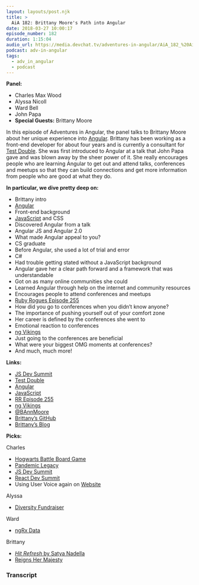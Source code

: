 ```yaml
---
layout: layouts/post.njk
title: >
  AiA 182: Brittany Moore's Path into Angular
date: 2018-03-27 10:00:17
episode_number: 182
duration: 1:15:04
audio_url: https://media.devchat.tv/adventures-in-angular/AiA_182_%20AiA_Brittany_Moores_Path_into_Angular.mp3
podcast: adv-in-angular
tags:
  - adv_in_angular
  - podcast
---
```


**Panel:**

- Charles Max Wood
- Alyssa Nicoll
- Ward Bell
- John Papa
- **Special Guests:** Brittany Moore

In this episode of Adventures in Angular, the panel talks to Brittany Moore about her unique experience into [Angular](https://angular.io/). Brittany has been working as a front-end developer for about four years and is currently a consultant for [Test Double](https://testdouble.com/). She was first introduced to Angular at a talk that John Papa gave and was blown away by the sheer power of it. She really encourages people who are learning Angular to get out and attend talks, conferences and meetups so that they can build connections and get more information from people who are good at what they do.

**In particular, we dive pretty deep on:**

- Brittany intro
- [Angular](https://angular.io/)
- Front-end background
- [JavaScript](https://www.javascript.com/) and CSS
- Discovered Angular from a talk
- Angular JS and Angular 2.0
- What made Angular appeal to you?
- CS graduate
- Before Angular, she used a lot of trial and error
- C#
- Had trouble getting stated without a JavaScript background
- Angular gave her a clear path forward and a framework that was understandable
- Got on as many online communities she could
- Learned Angular through help on the internet and community resources
- Encourages people to attend conferences and meetups
- [Ruby Rogues Episode 255](https://devchat.tv/ruby-rogues/255-rr-whats-missing-with-greg-wilson)
- How did you go to conferences when you didn’t know anyone?
- The importance of pushing yourself out of your comfort zone
- Her career is defined by the conferences she went to
- Emotional reaction to conferences
- [ng Vikings](https://ngvikings.org/)
- Just going to the conferences are beneficial
- What were your biggest OMG moments at conferences?
- And much, much more!

**Links:&nbsp;**

- [JS Dev Summit](https://jsdevsummit.com/)
- [Test Double](https://testdouble.com/)
- [Angular](https://angular.io/)
- [JavaScript](https://www.javascript.com/)
- [RR Episode 255](https://devchat.tv/ruby-rogues/255-rr-whats-missing-with-greg-wilson)
- [ng Vikings](https://ngvikings.org/)
- [@BAnnMoore](https://twitter.com/bannmoore)
- [Brittany’s GitHub](https://github.com/bannmoore)
- [Brittany’s Blog](https://brittanymoore.net/)

**Picks:**

Charles

- [Hogwarts Battle Board Game](https://www.amazon.com/Potter-Hogwarts-Battle-Cooperative-Building/dp/B01EIKRP0K)
- [Pandemic Legacy](https://www.amazon.com/Pandemic-Legacy-Season-1-Blue/dp/B00TQ5SEAI)
- [JS Dev Summit](https://jsdevsummit.com/)
- [React Dev Summit](https://reactdevsummit.com/)
- Using User Voice again on [Website](https://devchat.tv/adv-in-angular)

Alyssa

- [Diversity Fundraiser](https://www.youcaring.com/underrepresentedgroupsintech-1128062)

Ward

- [ngRx Data](https://www.npmjs.com/package/ngrx-data)

Brittany

- [_Hit Refresh_ by Satya Nadella](https://www.amazon.com/Hit-Refresh-Rediscover-Microsofts-Everyone-ebook/dp/B01HOT5SQA)
- [Reigns Her Majesty](https://store.steampowered.com/app/717640/Reigns_Her_Majesty/)

### Transcript
